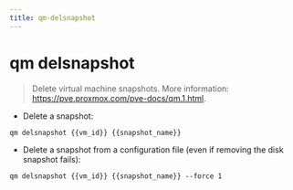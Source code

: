 ```yaml
---
title: qm-delsnapshot
---
```

# qm delsnapshot

> Delete virtual machine snapshots.
> More information: <https://pve.proxmox.com/pve-docs/qm.1.html>.

- Delete a snapshot:

`qm delsnapshot {{vm_id}} {{snapshot_name}}`

- Delete a snapshot from a configuration file (even if removing the disk snapshot fails):

`qm delsnapshot {{vm_id}} {{snapshot_name}} --force 1`
